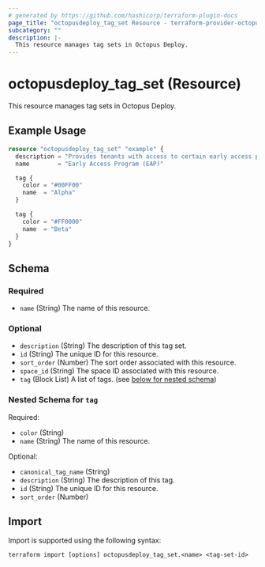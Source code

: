 ```yaml
---
# generated by https://github.com/hashicorp/terraform-plugin-docs
page_title: "octopusdeploy_tag_set Resource - terraform-provider-octopusdeploy"
subcategory: ""
description: |-
  This resource manages tag sets in Octopus Deploy.
---
```


# octopusdeploy_tag_set (Resource)

This resource manages tag sets in Octopus Deploy.

## Example Usage

```terraform
resource "octopusdeploy_tag_set" "example" {
  description = "Provides tenants with access to certain early access programs."
  name        = "Early Access Program (EAP)"

  tag {
    color = "#00FF00"
    name  = "Alpha"
  }

  tag {
    color = "#FF0000"
    name  = "Beta"
  }
}
```

<!-- schema generated by tfplugindocs -->
## Schema

### Required

- `name` (String) The name of this resource.

### Optional

- `description` (String) The description of this tag set.
- `id` (String) The unique ID for this resource.
- `sort_order` (Number) The sort order associated with this resource.
- `space_id` (String) The space ID associated with this resource.
- `tag` (Block List) A list of tags. (see [below for nested schema](#nestedblock--tag))

<a id="nestedblock--tag"></a>
### Nested Schema for `tag`

Required:

- `color` (String)
- `name` (String) The name of this resource.

Optional:

- `canonical_tag_name` (String)
- `description` (String) The description of this tag.
- `id` (String) The unique ID for this resource.
- `sort_order` (Number)

## Import

Import is supported using the following syntax:

```shell
terraform import [options] octopusdeploy_tag_set.<name> <tag-set-id>
```
